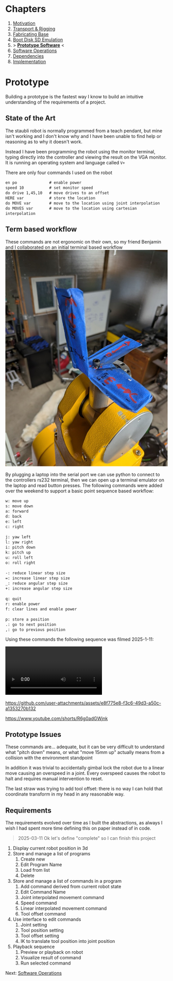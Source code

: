 # Chapters

1. [Motivation](./00-context.md)
2. [Transport & Rigging](./01-commissioning.md)
3. [Fabricating Base](./02-fabricating-base.md)
4. [Boot Disk SD Emulation](./03-stabilizing.md)
5. &gt; **[Prototype Software](./04-prototype-requirements.md)** &lt;
6. [Software Operations](./05-operating-system.md)
7. [Dependencies](./06-framework-and-dependencies.md)
8. [Implementation](./07-implementation.md)

# Prototype

Building a prototype is the fastest way I know to build an intuitive understanding of the requirements of a project.
## State of the Art

The staubli robot is normally programmed from a teach pendant, but mine isn't working and I don't know why and I have been unable to find help or reasoning as to why it doesn't work.

Instead I have been programming the robot using the monitor terminal, typing directly into the controller and viewing the result on the VGA monitor. It is running an operating system and language called `V+`

There are only four commands I used on the robot

```
en po              # enable power
speed 10           # set monitor speed
do drive 1,45,10   # move drives to an offset
HERE var           # store the location
do MOVE var        # move to the location using joint interpolation
do MOVES var       # move to the location using cartesian interpolation
```

## Term based workflow

These commands are not ergonomic on their own, so my friend Benjamin and I collaborated on an initial terminal based workflow
![arrows and letters written on tape on wires on the end of the robot](04-basic-abstraction/term-widget.jpg)

By plugging a laptop into the serial port we can use python to connect to the controllers rs232 terminal, then we can open up a terminal emulator on the laptop and read button presses. The following commands were added over the weekend to support a basic point sequence based workflow:

```
w: move up
s: move down
a: forward
d: back
e: left
c: right

j: yaw left
l: yaw right
i: pitch down
k: pitch up
u: roll left
o: roll right

-: reduce linear step size
=: increase linear step size
_: reduce angular step size
+: increase angular step size

q: quit
r: enable power
f: clear lines and enable power

p: store a position
.: go to next position
,: go to previous position
```

Using these commands the following sequence was filmed 2025-1-11:

![side-by-side video of the robot picking up a pen and placing it in my hand](04-basic-abstraction/side-by-side.small.mp4)

https://github.com/user-attachments/assets/e8f775e8-f3c6-49d3-a50c-a1353270b132


https://www.youtube.com/shorts/R6g0adGWjnk

## Prototype Issues

These commands are... adequate, but it can be very difficult to understand what "pitch down" means, or what "move 15mm up" actually means from a collision with the environment standpoint

In addition it was trivial to accidentally gimbal lock the robot due to a linear move causing an overspeed in a joint. Every overspeed causes the robot to halt and requires manual intervention to reset.

The last straw was trying to add tool offset: there is no way I can hold that coordinate transform in my head in any reasonable way.

## Requirements

The requirements evolved over time as I built the abstractions, as always I wish I had spent more time defining this on paper instead of in code.

> 2025-03-11
> Ok let's define "complete" so I can finish this project

1. Display current robot position in 3d
2. Store and manage a list of programs
	1. Create new
	2. Edit Program Name
	3. Load from list
	4. Delete
3. Store and manage a list of commands in a program
	1. Add command derived from current robot state
	2. Edit Command Name
	3. Joint interpolated movement command
	4. Speed command
	5. Linear interpolated movement command
	6. Tool offset command
4. Use interface to edit commands
	1. Joint setting
	2. Tool position setting
	3. Tool offset setting
	4. IK to translate tool position into joint position
5. Playback sequence
	1. Preview or playback on robot
	2. Visualize result of command
	3. Run selected command

Next: [Software Operations](./05-operating-system.md)
